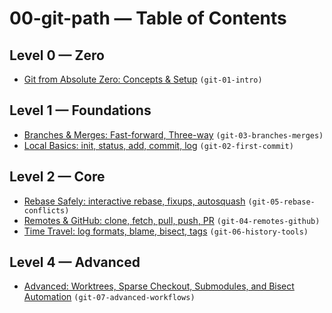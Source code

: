# 00-git-path — Table of Contents

## Level 0 — Zero

- [Git from Absolute Zero: Concepts & Setup](git-01-intro.md) `(git-01-intro)`

## Level 1 — Foundations

- [Branches & Merges: Fast-forward, Three-way](git-03-branches-merges.md) `(git-03-branches-merges)`
- [Local Basics: init, status, add, commit, log](git-02-first-commit.md) `(git-02-first-commit)`

## Level 2 — Core

- [Rebase Safely: interactive rebase, fixups, autosquash](git-05-rebase-conflicts.md) `(git-05-rebase-conflicts)`
- [Remotes & GitHub: clone, fetch, pull, push, PR](git-04-remotes-github.md) `(git-04-remotes-github)`
- [Time Travel: log formats, blame, bisect, tags](git-06-history-tools.md) `(git-06-history-tools)`

## Level 4 — Advanced

- [Advanced: Worktrees, Sparse Checkout, Submodules, and Bisect Automation](git-07-advanced-workflows.md) `(git-07-advanced-workflows)`
